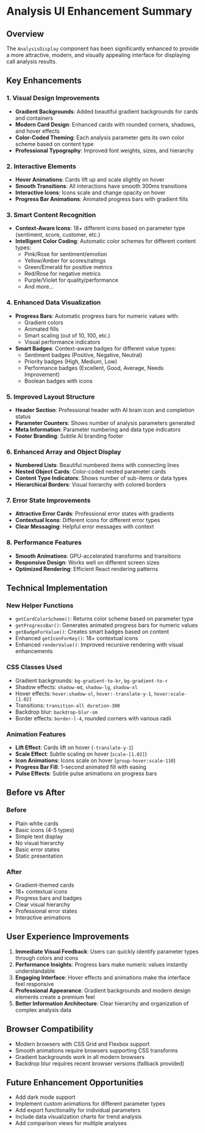 # Analysis UI Enhancement Summary

## Overview
The `AnalysisDisplay` component has been significantly enhanced to provide a more attractive, modern, and visually appealing interface for displaying call analysis results.

## Key Enhancements

### 1. **Visual Design Improvements**
- **Gradient Backgrounds**: Added beautiful gradient backgrounds for cards and containers
- **Modern Card Design**: Enhanced cards with rounded corners, shadows, and hover effects
- **Color-Coded Theming**: Each analysis parameter gets its own color scheme based on content type
- **Professional Typography**: Improved font weights, sizes, and hierarchy

### 2. **Interactive Elements**
- **Hover Animations**: Cards lift up and scale slightly on hover
- **Smooth Transitions**: All interactions have smooth 300ms transitions
- **Interactive Icons**: Icons scale and change opacity on hover
- **Progress Bar Animations**: Animated progress bars with gradient fills

### 3. **Smart Content Recognition**
- **Context-Aware Icons**: 18+ different icons based on parameter type (sentiment, score, customer, etc.)
- **Intelligent Color Coding**: Automatic color schemes for different content types:
  - Pink/Rose for sentiment/emotion
  - Yellow/Amber for scores/ratings
  - Green/Emerald for positive metrics
  - Red/Rose for negative metrics
  - Purple/Violet for quality/performance
  - And more...

### 4. **Enhanced Data Visualization**
- **Progress Bars**: Automatic progress bars for numeric values with:
  - Gradient colors
  - Animated fills
  - Smart scaling (out of 10, 100, etc.)
  - Visual performance indicators
- **Smart Badges**: Context-aware badges for different value types:
  - Sentiment badges (Positive, Negative, Neutral)
  - Priority badges (High, Medium, Low)
  - Performance badges (Excellent, Good, Average, Needs Improvement)
  - Boolean badges with icons

### 5. **Improved Layout Structure**
- **Header Section**: Professional header with AI brain icon and completion status
- **Parameter Counters**: Shows number of analysis parameters generated
- **Meta Information**: Parameter numbering and data type indicators
- **Footer Branding**: Subtle AI branding footer

### 6. **Enhanced Array and Object Display**
- **Numbered Lists**: Beautiful numbered items with connecting lines
- **Nested Object Cards**: Color-coded nested parameter cards
- **Content Type Indicators**: Shows number of sub-items or data types
- **Hierarchical Borders**: Visual hierarchy with colored borders

### 7. **Error State Improvements**
- **Attractive Error Cards**: Professional error states with gradients
- **Contextual Icons**: Different icons for different error types
- **Clear Messaging**: Helpful error messages with context

### 8. **Performance Features**
- **Smooth Animations**: GPU-accelerated transforms and transitions
- **Responsive Design**: Works well on different screen sizes
- **Optimized Rendering**: Efficient React rendering patterns

## Technical Implementation

### New Helper Functions
- `getCardColorScheme()`: Returns color scheme based on parameter type
- `getProgressBar()`: Generates animated progress bars for numeric values
- `getBadgeForValue()`: Creates smart badges based on content
- Enhanced `getIconForKey()`: 18+ contextual icons
- Enhanced `renderValue()`: Improved recursive rendering with visual enhancements

### CSS Classes Used
- Gradient backgrounds: `bg-gradient-to-br`, `bg-gradient-to-r`
- Shadow effects: `shadow-md`, `shadow-lg`, `shadow-xl`
- Hover effects: `hover:shadow-xl`, `hover:-translate-y-1`, `hover:scale-[1.02]`
- Transitions: `transition-all duration-300`
- Backdrop blur: `backdrop-blur-sm`
- Border effects: `border-l-4`, rounded corners with various radii

### Animation Features
- **Lift Effect**: Cards lift on hover (`-translate-y-1`)
- **Scale Effect**: Subtle scaling on hover (`scale-[1.02]`)
- **Icon Animations**: Icons scale on hover (`group-hover:scale-110`)
- **Progress Bar Fill**: 1-second animated fill with easing
- **Pulse Effects**: Subtle pulse animations on progress bars

## Before vs After

### Before
- Plain white cards
- Basic icons (4-5 types)
- Simple text display
- No visual hierarchy
- Basic error states
- Static presentation

### After
- Gradient-themed cards
- 18+ contextual icons
- Progress bars and badges
- Clear visual hierarchy
- Professional error states
- Interactive animations

## User Experience Improvements

1. **Immediate Visual Feedback**: Users can quickly identify parameter types through colors and icons
2. **Performance Insights**: Progress bars make numeric values instantly understandable
3. **Engaging Interface**: Hover effects and animations make the interface feel responsive
4. **Professional Appearance**: Gradient backgrounds and modern design elements create a premium feel
5. **Better Information Architecture**: Clear hierarchy and organization of complex analysis data

## Browser Compatibility
- Modern browsers with CSS Grid and Flexbox support
- Smooth animations require browsers supporting CSS transforms
- Gradient backgrounds work in all modern browsers
- Backdrop blur requires recent browser versions (fallback provided)

## Future Enhancement Opportunities
- Add dark mode support
- Implement custom animations for different parameter types
- Add export functionality for individual parameters
- Include data visualization charts for trend analysis
- Add comparison views for multiple analyses
